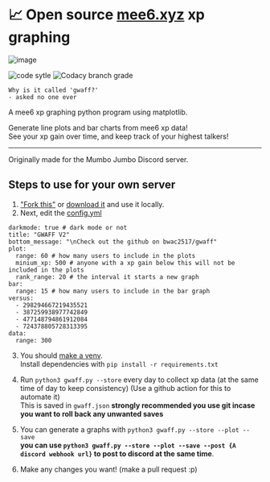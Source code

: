 # 📈 Open source [mee6.xyz](https://mee6.xyz/) xp graphing 
![image](https://i.imgur.com/mFQKdG0.png "Demo image")

![code sytle](https://img.shields.io/badge/code%20style-black-black?style=flat-square) ![Codacy branch grade](https://img.shields.io/codacy/grade/ca5609bf92774f9ea1d6b55cbea6dfed/master?style=flat-square)

`Why is it called 'gwaff?'`  
`- asked no one ever`

A mee6 xp graphing python program using matplotlib.

Generate line plots and bar charts from mee6 xp data!  
See your xp gain over time, and keep track of your highest talkers!

---

Originally made for the Mumbo Jumbo Discord server.

## Steps to use for your own server
1. ["Fork this"](https://github.com/bwac2517/gwaff/fork) or [download it](https://github.com/bwac2517/gwaff/archive/master.zip) and use it locally.
2. Next, edit the [config.yml](https://github.com/bwac2517/gwaff/blob/master/config.yml)
```server_id: 377946908783673344 # your server id
darkmode: true # dark mode or not
title: "GWAFF V2"
bottom_message: "\nCheck out the github on bwac2517/gwaff"
plot:
  range: 60 # how many users to include in the plots
  minium_xp: 500 # anyone with a xp gain below this will not be included in the plots
  rank_range: 20 # the interval it starts a new graph
bar:
  range: 15 # how many users to include in the bar graph
versus:
  - 298294667219435521
  - 387259938977742849
  - 477148794861912084
  - 724378805728313395
data:
  range: 300
```
3. You should [make a venv](https://docs.python.org/3/library/venv.html).  
Install dependencies with `pip install -r requirements.txt`
4. Run `python3 gwaff.py --store` every day to collect xp data (at the same time of day to keep consistency) (Use a github action for this to automate it)  
This is saved in `gwaff.json` **strongly recommended you use git incase you want to roll back any unwanted saves**

5. You can generate a graphs with `python3 gwaff.py --store --plot --save`  
**you can use `python3 gwaff.py --store --plot --save --post {A discord webhook url}` to post to discord at the same time**. 

6. Make any changes you want! (make a pull request :p)

